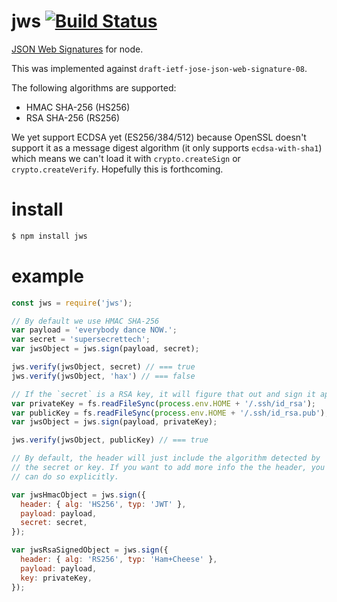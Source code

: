 # jws  [![Build Status](https://secure.travis-ci.org/brianloveswords/node-jws.png)](http://travis-ci.org/brianloveswords/node-jws)

[JSON Web Signatures](http://self-issued.info/docs/draft-ietf-jose-json-web-signature.html)
for node.

This was implemented against `draft-ietf-jose-json-web-signature-08`.

The following algorithms are supported:
* HMAC SHA-256 (HS256)
* RSA SHA-256 (RS256)

We yet support ECDSA yet (ES256/384/512) because OpenSSL doesn't support
it as a message digest algorithm (it only supports `ecdsa-with-sha1`)
which means we can't load it with `crypto.createSign` or
`crypto.createVerify`. Hopefully this is forthcoming.

# install

```js
$ npm install jws
```

# example

```js
const jws = require('jws');

// By default we use HMAC SHA-256
var payload = 'everybody dance NOW.';
var secret = 'supersecrettech';
var jwsObject = jws.sign(payload, secret);

jws.verify(jwsObject, secret) // === true
jws.verify(jwsObject, 'hax') // === false

// If the `secret` is a RSA key, it will figure that out and sign it appropriately.
var privateKey = fs.readFileSync(process.env.HOME + '/.ssh/id_rsa');
var publicKey = fs.readFileSync(process.env.HOME + '/.ssh/id_rsa.pub');
var jwsObject = jws.sign(payload, privateKey);

jws.verify(jwsObject, publicKey) // === true

// By default, the header will just include the algorithm detected by
// the secret or key. If you want to add more info the the header, you
// can do so explicitly.

var jwsHmacObject = jws.sign({
  header: { alg: 'HS256', typ: 'JWT' },
  payload: payload,
  secret: secret,
});

var jwsRsaSignedObject = jws.sign({
  header: { alg: 'RS256', typ: 'Ham+Cheese' },
  payload: payload,
  key: privateKey,
});
```
